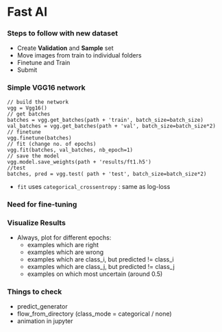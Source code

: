 # Fast AI #

### Steps to follow with new dataset
* Create __Validation__ and __Sample__ set
* Move images from train to individual folders
* Finetune and Train
* Submit

### Simple VGG16 network ###
```
// build the network
vgg = Vgg16()  
// get batches   
batches = vgg.get_batches(path + 'train', batch_size=batch_size)   
val_batches = vgg.get_batches(path + 'val', batch_size=batch_size*2)   
// finetune   
vgg.finetune(batches)   
// fit (change no. of epochs)
vgg.fit(batches, val_batches, nb_epoch=1)   
// save the model   
vgg.model.save_weights(path + 'results/ft1.h5')   
//test
batches, pred = vgg.test( path + 'test', batch_size=batch_size*2)
```

* ```fit``` uses ```categorical_crossentropy``` : same as log-loss


### Need for fine-tuning ###



### Visualize Results ###
* Always, plot for different epochs:
	- examples which are right
	- examples which are wrong
	- examples which are class_i, but predicted != class_i
	- examples which are class_j, but predicted != class_j
	- examples on which most uncertain (around 0.5) 


### Things to check ###
* predict_generator
* flow\_from\_directory (class\_mode = categorical / none)
* animation in jupyter
